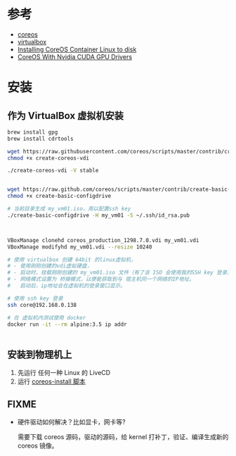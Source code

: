 # 参考
* [coreos](https://coreos.com/os/docs/latest/)
* [virtualbox](https://coreos.com/os/docs/latest/booting-on-virtualbox.html)
* [Installing CoreOS Container Linux to disk](https://coreos.com/os/docs/latest/installing-to-disk.html)
* [CoreOS With Nvidia CUDA GPU Drivers](http://tleyden.github.io/blog/2014/11/04/coreos-with-nvidia-cuda-gpu-drivers/)

# 安装
## 作为 VirtualBox 虚拟机安装

```bash
brew install gpg
brew install cdrtools

wget https://raw.githubusercontent.com/coreos/scripts/master/contrib/create-coreos-vdi
chmod +x create-coreos-vdi

./create-coreos-vdi -V stable


wget https://raw.github.com/coreos/scripts/master/contrib/create-basic-configdrive
chmod +x create-basic-configdrive

# 当前目录生成 my_vm01.iso，用以配置ssh key
./create-basic-configdrive -H my_vm01 -S ~/.ssh/id_rsa.pub



VBoxManage clonehd coreos_production_1298.7.0.vdi my_vm01.vdi
VBoxManage modifyhd my_vm01.vdi --resize 10240

# 使用 virtualbox 创建 64bit 的linux虚拟机，
# - 使用刚刚创建的vdi虚拟硬盘，
# - 启动时，挂载刚刚创建的 my_vm01.iso 文件（有了该 ISO 会使用我的SSH key 登录）
# - 网络模式设置为 桥接模式，以便能获取到与 宿主机同一个网络的IP地址。
#   启动后，ip地址会在虚拟机的登录窗口显示。

# 使用 ssh key 登录
ssh core@192.168.0.138 

# 在 虚拟机内测试使用 docker
docker run -it --rm alpine:3.5 ip addr
  
```

## 安装到物理机上

1. 先运行 任何一种 Linux 的 LiveCD
1. 运行 [coreos-install 脚本](https://raw.githubusercontent.com/coreos/init/master/bin/coreos-install)
  
## FIXME

- 硬件驱动如何解决？比如显卡，网卡等?

    需要下载 coreos 源码，驱动的源码，给 kernel 打补丁，验证、编译生成新的 coreos 镜像。
